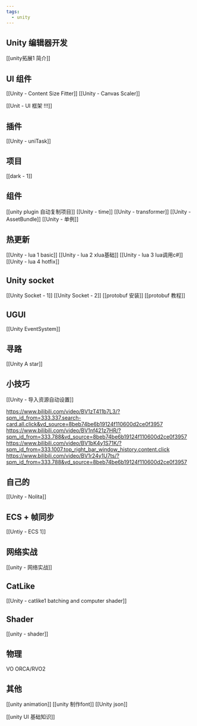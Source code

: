 ```yaml
---
tags:
  - unity
---
```


## Unity 编辑器开发

[[unity拓展1 简介]]

## UI 组件

[[Unity - Content Size Fitter]]
[[Unity - Canvas Scaler]]

[[Unit - UI 框架 !!!]]

## 插件

[[Unity - uniTask]]

## 项目

[[dark - 1]]

## 组件

[[unity plugin 自动复制项目]]
[[Unity - time]]
[[Unity - transformer]]
[[Unity - AssetBundle]]
[[Unity - 单例]]

## 热更新

[[Unity - lua 1 basic]]
[[Unity - lua 2 xlua基础]]
[[Unity - lua 3 lua调用c#]]
[[Unity - lua 4 hotfix]]


## Unity socket

[[Unity Socket - 1]]
[[Unity Socket - 2]]
[[protobuf 安装]]
[[protobuf 教程]]

## UGUI

[[Unity EventSystem]]

## 寻路

[[Unity A star]]

## 小技巧

[[Unity - 导入资源自动设置]]


https://www.bilibili.com/video/BV1zT411b7L3/?spm_id_from=333.337.search-card.all.click&vd_source=8beb74be6b19124f110600d2ce0f3957
https://www.bilibili.com/video/BV1nf421z7HR/?spm_id_from=333.788&vd_source=8beb74be6b19124f110600d2ce0f3957
https://www.bilibili.com/video/BV1bK4y1S71K/?spm_id_from=333.1007.top_right_bar_window_history.content.click
https://www.bilibili.com/video/BV1r24y1U7ts/?spm_id_from=333.788&vd_source=8beb74be6b19124f110600d2ce0f3957

## 自己的

[[Unity - Nolita]]

## ECS + 帧同步


[[Untiy - ECS 1]]

## 网络实战

[[unity - 网络实战]]


## CatLike

[[Unity - catlike1 batching and computer shader]]

## Shader

[[unity - shader]]

## 物理

VO
ORCA/RVO2


## 其他

[[unity animation]]
[[unity 制作font]]
[[Unity json]]


[[unity UI 基础知识]]
